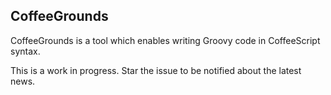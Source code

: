 CoffeeGrounds
-------------

CoffeeGrounds is a tool which enables writing Groovy code in CoffeeScript syntax.

This is a work in progress. Star the issue to be notified about the latest news.